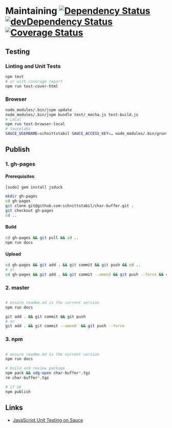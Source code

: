 # Maintaining [![Dependency Status](https://david-dm.org/schnittstabil/char-buffer.svg)](https://david-dm.org/schnittstabil/char-buffer) [![devDependency Status](https://david-dm.org/schnittstabil/char-buffer/dev-status.svg)](https://david-dm.org/schnittstabil/char-buffer#info=devDependencies) [![Coverage Status](https://coveralls.io/repos/github/schnittstabil/char-buffer/badge.svg?branch=master)](https://coveralls.io/github/schnittstabil/char-buffer?branch=master)


## Testing

### Linting and Unit Tests

```bash
npm test
# or with coverage report
npm run test-cover-html
```

### Browser

```bash
node_modules/.bin/jspm update
node_modules/.bin/jspm bundle test/_mocha.js test-build.js
# Local
npm run test-browser-local
# Saucelabs
SAUCE_USERNAME=schnittstabil SAUCE_ACCESS_KEY=… node_modules/.bin/grunt saucelabs
```


## Publish

### 1. gh-pages

#### Prerequisites

```bash
[sudo] gem install jsduck

mkdir gh-pages
cd gh-pages
git clone git@github.com:schnittstabil/char-buffer.git .
git checkout gh-pages
cd ..
```

#### Build

```bash
cd gh-pages && git pull && cd ..
npm run docs
```

#### Upload

```bash
cd gh-pages && git add . && git commit && git push && cd ..
# or
cd gh-pages && git add . && git commit --amend && git push --force && cd ..
```

### 2. master

```bash

# ensure readme.md is the current version
npm run docs

git add . && git commit && git push
# or
git add . && git commit --amend  && git push --force
```

### 3. npm
```bash

# ensure readme.md is the current version
npm run docs

# build and review package
npm pack && xdg-open char-buffer*.tgz
rm char-buffer*.tgz

# if ok
npm publish
```

## Links

* [JavaScript Unit Testing on Sauce](https://wiki.saucelabs.com/display/DOCS/JavaScript+Unit+Testing)
